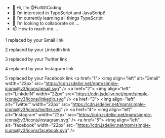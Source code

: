 - 👋 Hi, I’m @FulltiltCoding
- 👀 I’m interested in TypeScript and JavaScript!
- 🌱 I’m currently learning all things TypeScript
- 💞️ I’m looking to collaborate on ...
- 📫 How to reach me ...

<!---
FulltiltCoding/FulltiltCoding is a ✨ special ✨ repository because its `README.md` (this file) appears on your GitHub profile.
You can click the Preview link to take a look at your changes.
--->

1 replaced by your Gmail link

2 replaced by your LinkedIn link

3 replaced by your Twitter link

4 replaced by your Instagram link

5 replaced by your Facebook link
<a href=”1">
<img align=”left” alt=”Gmail” width=”22px” src=”https://cdn.jsdelivr.net/npm/simple-icons@v3/icons/gmail.svg" />
</a>
<a href=”2">
<img align=”left” alt=”LinkdeIN” width=”22px” src=”https://cdn.jsdelivr.net/npm/simple-icons@v3/icons/linkedin.svg" />
</a>
<a href=”3">
<img align=”left” alt=”Twitter” width=”22px” src=”https://cdn.jsdelivr.net/npm/simple-icons@v3/icons/twitter.svg" />
</a>
<a href=”4">
<img align=”left” alt=”Instagram” width=”22px” src=”https://cdn.jsdelivr.net/npm/simple-icons@v3/icons/instagram.svg" />
</a>
<a href=”5">
<img align=”left” alt=”facebook” width=”22px” src=”https://cdn.jsdelivr.net/npm/simple-icons@v3/icons/facebook.svg" />
</a>
<br />
